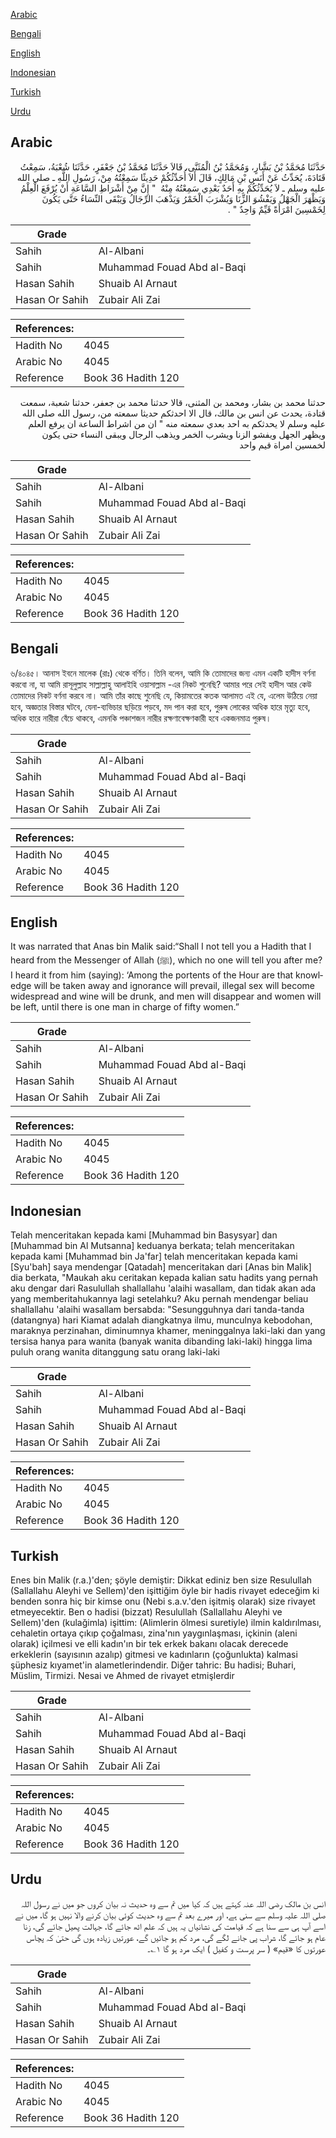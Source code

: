 [Arabic](#arabic)

[Bengali](#bengali)

[English](#english)

[Indonesian](#indonesian)

[Turkish](#turkish)

[Urdu](#urdu)

## Arabic


<div dir="rtl" lang="ar" style={{fontSize:'larger',backgroundColor:'#f8f9fa',padding:20}}>
حَدَّثَنَا مُحَمَّدُ بْنُ بَشَّارٍ، وَمُحَمَّدُ بْنُ الْمُثَنَّى، قَالاَ حَدَّثَنَا مُحَمَّدُ بْنُ جَعْفَرٍ، حَدَّثَنَا شُعْبَةُ، سَمِعْتُ قَتَادَةَ، يُحَدِّثُ عَنْ أَنَسِ بْنِ مَالِكٍ، قَالَ أَلاَ أُحَدِّثُكُمْ حَدِيثًا سَمِعْتُهُ مِنْ، رَسُولِ اللَّهِ ـ صلى الله عليه وسلم ـ لاَ يُحَدِّثُكُمْ بِهِ أَحَدٌ بَعْدِي سَمِعْتُهُ مِنْهُ ‏ "‏ إِنَّ مِنْ أَشْرَاطِ السَّاعَةِ أَنْ يُرْفَعَ الْعِلْمُ وَيَظْهَرَ الْجَهْلُ وَيَفْشُوَ الزِّنَا وَيُشْرَبَ الْخَمْرُ وَيَذْهَبَ الرِّجَالُ وَيَبْقَى النِّسَاءُ حَتَّى يَكُونَ لِخَمْسِينَ امْرَأَةً قَيِّمٌ وَاحِدٌ ‏"‏ ‏.‏
</div>
<div style={{backgroundColor:'#f8f9fa',padding:20, marginBottom: 10}}><table> <thead> <tr> <th>Grade</th> <th></th> </tr> </thead> <tbody> <tr><td>Sahih</td><td>Al-Albani</td></tr><tr><td>Sahih</td><td>Muhammad Fouad Abd al-Baqi</td></tr><tr><td>Hasan Sahih</td><td>Shuaib Al Arnaut</td></tr><tr><td>Hasan Or Sahih</td><td>Zubair Ali Zai</td></tr></tbody></table><table> <thead> <tr> <th>References:</th> <th></th> </tr> </thead> <tbody><tr><td>Hadith No</td><td>4045</td></tr><tr><td>Arabic No</td><td>4045</td></tr><tr><td>Reference</td><td>Book 36 Hadith 120</td></tr></tbody></table></div>


<div dir="rtl" lang="ar" style={{fontSize:'larger',backgroundColor:'#f8f9fa',padding:20}}>
حدثنا محمد بن بشار، ومحمد بن المثنى، قالا حدثنا محمد بن جعفر، حدثنا شعبة، سمعت قتادة، يحدث عن انس بن مالك، قال الا احدثكم حديثا سمعته من، رسول الله صلى الله عليه وسلم لا يحدثكم به احد بعدي سمعته منه " ان من اشراط الساعة ان يرفع العلم ويظهر الجهل ويفشو الزنا ويشرب الخمر ويذهب الرجال ويبقى النساء حتى يكون لخمسين امراة قيم واحد
</div>
<div style={{backgroundColor:'#f8f9fa',padding:20, marginBottom: 10}}><table> <thead> <tr> <th>Grade</th> <th></th> </tr> </thead> <tbody> <tr><td>Sahih</td><td>Al-Albani</td></tr><tr><td>Sahih</td><td>Muhammad Fouad Abd al-Baqi</td></tr><tr><td>Hasan Sahih</td><td>Shuaib Al Arnaut</td></tr><tr><td>Hasan Or Sahih</td><td>Zubair Ali Zai</td></tr></tbody></table><table> <thead> <tr> <th>References:</th> <th></th> </tr> </thead> <tbody><tr><td>Hadith No</td><td>4045</td></tr><tr><td>Arabic No</td><td>4045</td></tr><tr><td>Reference</td><td>Book 36 Hadith 120</td></tr></tbody></table></div>

## Bengali


<div dir="ltr" lang="bn" style={{fontSize:'larger',backgroundColor:'#f8f9fa',padding:20}}>
৬/৪০৪৫। আনাস ইবনে মালেক (রাঃ) থেকে বর্ণিত। তিনি বলেন, আমি কি তোমাদের জন্য এমন একটি হাদীস বর্ণনা করবো না, যা আমি রাসূলুল্লাহ সাল্লাল্লাহু আলাইহি ওয়াসাল্লাম -এর নিকট শুনেছি? আমার পরে সেই হাদীস আর কেউ তোমাদের নিকট বর্ণনা করবে না। আমি তাঁর কাছে শুনেছি যে, কিয়ামতের কতক আলামত এই যে, এলেম উঠিয়ে নেয়া হবে, অজ্ঞতার বিস্তার ঘটবে, যেনা-ব্যভিচার ছড়িয়ে পড়বে, মদ পান করা হবে, পুরুষ লোকের অধিক হারে মৃত্যু হবে, অধিক হারে নারীরা বেঁচে থাকবে, এমনকি পঞ্চাশজন নারীর রক্ষণাবেক্ষণকারী হবে একজনমাত্র পুরুষ।
</div>
<div style={{backgroundColor:'#f8f9fa',padding:20, marginBottom: 10}}><table> <thead> <tr> <th>Grade</th> <th></th> </tr> </thead> <tbody> <tr><td>Sahih</td><td>Al-Albani</td></tr><tr><td>Sahih</td><td>Muhammad Fouad Abd al-Baqi</td></tr><tr><td>Hasan Sahih</td><td>Shuaib Al Arnaut</td></tr><tr><td>Hasan Or Sahih</td><td>Zubair Ali Zai</td></tr></tbody></table><table> <thead> <tr> <th>References:</th> <th></th> </tr> </thead> <tbody><tr><td>Hadith No</td><td>4045</td></tr><tr><td>Arabic No</td><td>4045</td></tr><tr><td>Reference</td><td>Book 36 Hadith 120</td></tr></tbody></table></div>

## English


<div dir="ltr" lang="en" style={{fontSize:'larger',backgroundColor:'#f8f9fa',padding:20}}>
It was narrated that Anas bin Malik said:“Shall I not tell you a Hadith that I heard from the Messenger of Allah (ﷺ), which no one will tell you after me? I heard it from him (saying): ‘Among the portents of the Hour are that knowledge will be taken away and ignorance will prevail, illegal sex will become widespread and wine will be drunk, and men will disappear and women will be left, until there is one man in charge of fifty women.”
</div>
<div style={{backgroundColor:'#f8f9fa',padding:20, marginBottom: 10}}><table> <thead> <tr> <th>Grade</th> <th></th> </tr> </thead> <tbody> <tr><td>Sahih</td><td>Al-Albani</td></tr><tr><td>Sahih</td><td>Muhammad Fouad Abd al-Baqi</td></tr><tr><td>Hasan Sahih</td><td>Shuaib Al Arnaut</td></tr><tr><td>Hasan Or Sahih</td><td>Zubair Ali Zai</td></tr></tbody></table><table> <thead> <tr> <th>References:</th> <th></th> </tr> </thead> <tbody><tr><td>Hadith No</td><td>4045</td></tr><tr><td>Arabic No</td><td>4045</td></tr><tr><td>Reference</td><td>Book 36 Hadith 120</td></tr></tbody></table></div>

## Indonesian


<div dir="ltr" lang="id" style={{fontSize:'larger',backgroundColor:'#f8f9fa',padding:20}}>
Telah menceritakan kepada kami [Muhammad bin Basysyar] dan [Muhammad bin Al Mutsanna] keduanya berkata; telah menceritakan kepada kami [Muhammad bin Ja'far] telah menceritakan kepada kami [Syu'bah] saya mendengar [Qatadah] menceritakan dari [Anas bin Malik] dia berkata, "Maukah aku ceritakan kepada kalian satu hadits yang pernah aku dengar dari Rasulullah shallallahu 'alaihi wasallam, dan tidak akan ada yang memberitahukannya lagi setelahku? Aku pernah mendengar beliau shallallahu 'alaihi wasallam bersabda: "Sesungguhnya dari tanda-tanda (datangnya) hari Kiamat adalah diangkatnya ilmu, munculnya kebodohan, maraknya perzinahan, diminumnya khamer, meninggalnya laki-laki dan yang tersisa hanya para wanita (banyak wanita dibanding laki-laki) hingga lima puluh orang wanita ditanggung satu orang laki-laki
</div>
<div style={{backgroundColor:'#f8f9fa',padding:20, marginBottom: 10}}><table> <thead> <tr> <th>Grade</th> <th></th> </tr> </thead> <tbody> <tr><td>Sahih</td><td>Al-Albani</td></tr><tr><td>Sahih</td><td>Muhammad Fouad Abd al-Baqi</td></tr><tr><td>Hasan Sahih</td><td>Shuaib Al Arnaut</td></tr><tr><td>Hasan Or Sahih</td><td>Zubair Ali Zai</td></tr></tbody></table><table> <thead> <tr> <th>References:</th> <th></th> </tr> </thead> <tbody><tr><td>Hadith No</td><td>4045</td></tr><tr><td>Arabic No</td><td>4045</td></tr><tr><td>Reference</td><td>Book 36 Hadith 120</td></tr></tbody></table></div>

## Turkish


<div dir="ltr" lang="tr" style={{fontSize:'larger',backgroundColor:'#f8f9fa',padding:20}}>
Enes bin Malik (r.a.)'den; şöyle demiştir: Dikkat ediniz ben size Resulullah (Sallallahu Aleyhi ve Sellem)'den işittiğim öyle bir hadis rivayet edeceğim ki benden sonra hiç bir kimse onu (Nebi s.a.v.'den işitmiş olarak) size rivayet etmeyecektir. Ben o hadisi (bizzat) Resulullah (Sallallahu Aleyhi ve Sellem)'den (kulağimla) işittim: (Alimlerin ölmesi suretiyle) ilmin kaldırılması, cehaletin ortaya çıkıp çoğalması, zina'nın yaygınlaşması, içkinin (aleni olarak) içilmesi ve elli kadın'ın bir tek erkek bakanı olacak derecede erkeklerin (sayısının azalıp) gitmesi ve kadınların (çoğunlukta) kalmasi şüphesiz kıyamet'in alametlerindendir. Diğer tahric: Bu hadisi; Buhari, Müslim, Tirmizi. Nesai ve Ahmed de rivayet etmişlerdir
</div>
<div style={{backgroundColor:'#f8f9fa',padding:20, marginBottom: 10}}><table> <thead> <tr> <th>Grade</th> <th></th> </tr> </thead> <tbody> <tr><td>Sahih</td><td>Al-Albani</td></tr><tr><td>Sahih</td><td>Muhammad Fouad Abd al-Baqi</td></tr><tr><td>Hasan Sahih</td><td>Shuaib Al Arnaut</td></tr><tr><td>Hasan Or Sahih</td><td>Zubair Ali Zai</td></tr></tbody></table><table> <thead> <tr> <th>References:</th> <th></th> </tr> </thead> <tbody><tr><td>Hadith No</td><td>4045</td></tr><tr><td>Arabic No</td><td>4045</td></tr><tr><td>Reference</td><td>Book 36 Hadith 120</td></tr></tbody></table></div>

## Urdu


<div dir="rtl" lang="ur" style={{fontSize:'larger',backgroundColor:'#f8f9fa',padding:20}}>
انس بن مالک رضی اللہ عنہ کہتے ہیں کہ کیا میں تم سے وہ حدیث نہ بیان کروں جو میں نے رسول اللہ صلی اللہ علیہ وسلم سے سنی ہے، اور میرے بعد تم سے وہ حدیث کوئی بیان کرنے والا نہیں ہو گا، میں نے اسے آپ ہی سے سنا ہے کہ قیامت کی نشانیاں یہ ہیں کہ علم اٹھ جائے گا، جہالت پھیل جائے گی، زنا عام ہو جائے گا، شراب پی جانے لگے گی، مرد کم ہو جائیں گے، عورتیں زیادہ ہوں گی حتیٰ کہ پچاس عورتوں کا «قيم» ( سر پرست و کفیل ) ایک مرد ہو گا ۱؎۔
</div>
<div style={{backgroundColor:'#f8f9fa',padding:20, marginBottom: 10}}><table> <thead> <tr> <th>Grade</th> <th></th> </tr> </thead> <tbody> <tr><td>Sahih</td><td>Al-Albani</td></tr><tr><td>Sahih</td><td>Muhammad Fouad Abd al-Baqi</td></tr><tr><td>Hasan Sahih</td><td>Shuaib Al Arnaut</td></tr><tr><td>Hasan Or Sahih</td><td>Zubair Ali Zai</td></tr></tbody></table><table> <thead> <tr> <th>References:</th> <th></th> </tr> </thead> <tbody><tr><td>Hadith No</td><td>4045</td></tr><tr><td>Arabic No</td><td>4045</td></tr><tr><td>Reference</td><td>Book 36 Hadith 120</td></tr></tbody></table></div>